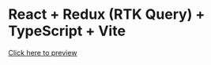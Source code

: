 # React + Redux (RTK Query) + TypeScript + Vite

[Click here to preview](https://react-fakestore-one.vercel.app/)
